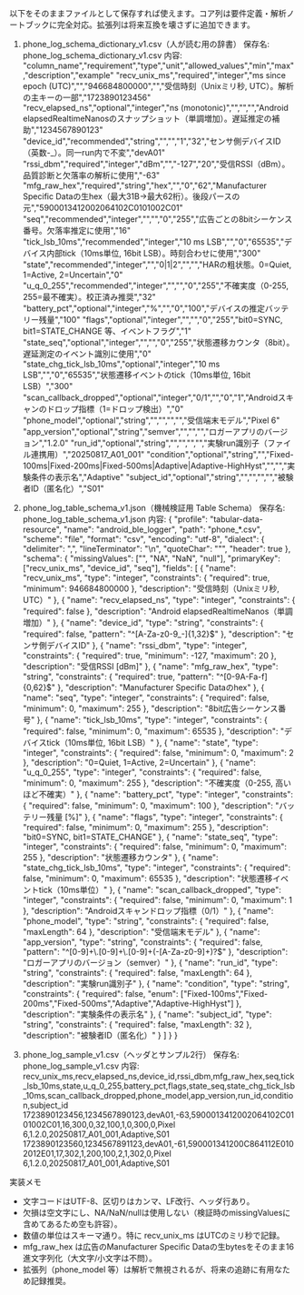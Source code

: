 以下をそのままファイルとして保存すれば使えます。コア列は要件定義・解析ノートブックに完全対応。拡張列は将来互換を壊さずに追加できます。

1) phone_log_schema_dictionary_v1.csv（人が読む用の辞書）
保存名: phone_log_schema_dictionary_v1.csv
内容:
"column_name","requirement","type","unit","allowed_values","min","max","description","example"
"recv_unix_ms","required","integer","ms since epoch (UTC)","","946684800000","","受信時刻（Unixミリ秒, UTC）。解析の主キーの一部","1723890123456"
"recv_elapsed_ns","optional","integer","ns (monotonic)","","","","Android elapsedRealtimeNanosのスナップショット（単調増加）。遅延推定の補助","1234567890123"
"device_id","recommended","string","","","1","32","センサ側デバイスID（英数-_）。同一run内で不変","devA01"
"rssi_dbm","required","integer","dBm","","-127","20","受信RSSI（dBm）。品質診断と欠落率の解析に使用","-63"
"mfg_raw_hex","required","string","hex","","0","62","Manufacturer Specific Dataの生hex（最大31B→最大62桁）。後段パースの元","5900013412002064102C0101002C01"
"seq","recommended","integer","","","0","255","広告ごとの8bitシーケンス番号。欠落率推定に使用","16"
"tick_lsb_10ms","recommended","integer","10 ms LSB","","0","65535","デバイス内部tick（10ms単位, 16bit LSB）。時刻合わせに使用","300"
"state","recommended","integer","","0|1|2","","","HARの粗状態。0=Quiet, 1=Active, 2=Uncertain","0"
"u_q_0_255","recommended","integer","","","0","255","不確実度（0-255, 255=最不確実）。校正済み推奨","32"
"battery_pct","optional","integer","%","","0","100","デバイスの推定バッテリー残量","100"
"flags","optional","integer","","","0","255","bit0=SYNC, bit1=STATE_CHANGE 等、イベントフラグ","1"
"state_seq","optional","integer","","","0","255","状態遷移カウンタ（8bit）。遅延測定のイベント識別に使用","0"
"state_chg_tick_lsb_10ms","optional","integer","10 ms LSB","","0","65535","状態遷移イベントのtick（10ms単位, 16bit LSB）","300"
"scan_callback_dropped","optional","integer","0/1","","0","1","Androidスキャンのドロップ指標（1=ドロップ検出）","0"
"phone_model","optional","string","","","","","受信端末モデル","Pixel 6"
"app_version","optional","string","semver","","","","ロガーアプリのバージョン","1.2.0"
"run_id","optional","string","","","","","実験run識別子（ファイル連携用）","20250817_A01_001"
"condition","optional","string","","Fixed-100ms|Fixed-200ms|Fixed-500ms|Adaptive|Adaptive-HighHyst","","","実験条件の表示名","Adaptive"
"subject_id","optional","string","","","","","被験者ID（匿名化）","S01"

2) phone_log_table_schema_v1.json（機械検証用 Table Schema）
保存名: phone_log_table_schema_v1.json
内容:
{
  "profile": "tabular-data-resource",
  "name": "android_ble_logger",
  "path": "phone_*.csv",
  "scheme": "file",
  "format": "csv",
  "encoding": "utf-8",
  "dialect": {
    "delimiter": ",",
    "lineTerminator": "\n",
    "quoteChar": "\"",
    "header": true
  },
  "schema": {
    "missingValues": ["", "NA", "NaN", "null"],
    "primaryKey": ["recv_unix_ms", "device_id", "seq"],
    "fields": [
      {
        "name": "recv_unix_ms",
        "type": "integer",
        "constraints": { "required": true, "minimum": 946684800000 },
        "description": "受信時刻（Unixミリ秒, UTC）"
      },
      {
        "name": "recv_elapsed_ns",
        "type": "integer",
        "constraints": { "required": false },
        "description": "Android elapsedRealtimeNanos（単調増加）"
      },
      {
        "name": "device_id",
        "type": "string",
        "constraints": { "required": false, "pattern": "^[A-Za-z0-9_-]{1,32}$" },
        "description": "センサ側デバイスID"
      },
      {
        "name": "rssi_dbm",
        "type": "integer",
        "constraints": { "required": true, "minimum": -127, "maximum": 20 },
        "description": "受信RSSI [dBm]"
      },
      {
        "name": "mfg_raw_hex",
        "type": "string",
        "constraints": { "required": true, "pattern": "^[0-9A-Fa-f]{0,62}$" },
        "description": "Manufacturer Specific Dataのhex"
      },
      {
        "name": "seq",
        "type": "integer",
        "constraints": { "required": false, "minimum": 0, "maximum": 255 },
        "description": "8bit広告シーケンス番号"
      },
      {
        "name": "tick_lsb_10ms",
        "type": "integer",
        "constraints": { "required": false, "minimum": 0, "maximum": 65535 },
        "description": "デバイスtick（10ms単位, 16bit LSB）"
      },
      {
        "name": "state",
        "type": "integer",
        "constraints": { "required": false, "minimum": 0, "maximum": 2 },
        "description": "0=Quiet, 1=Active, 2=Uncertain"
      },
      {
        "name": "u_q_0_255",
        "type": "integer",
        "constraints": { "required": false, "minimum": 0, "maximum": 255 },
        "description": "不確実度（0-255, 高いほど不確実）"
      },
      {
        "name": "battery_pct",
        "type": "integer",
        "constraints": { "required": false, "minimum": 0, "maximum": 100 },
        "description": "バッテリー残量 [%]"
      },
      {
        "name": "flags",
        "type": "integer",
        "constraints": { "required": false, "minimum": 0, "maximum": 255 },
        "description": "bit0=SYNC, bit1=STATE_CHANGE"
      },
      {
        "name": "state_seq",
        "type": "integer",
        "constraints": { "required": false, "minimum": 0, "maximum": 255 },
        "description": "状態遷移カウンタ"
      },
      {
        "name": "state_chg_tick_lsb_10ms",
        "type": "integer",
        "constraints": { "required": false, "minimum": 0, "maximum": 65535 },
        "description": "状態遷移イベントtick（10ms単位）"
      },
      {
        "name": "scan_callback_dropped",
        "type": "integer",
        "constraints": { "required": false, "minimum": 0, "maximum": 1 },
        "description": "Androidスキャンドロップ指標（0/1）"
      },
      {
        "name": "phone_model",
        "type": "string",
        "constraints": { "required": false, "maxLength": 64 },
        "description": "受信端末モデル"
      },
      {
        "name": "app_version",
        "type": "string",
        "constraints": { "required": false, "pattern": "^[0-9]+\\.[0-9]+\\.[0-9]+(-[A-Za-z0-9]+)?$" },
        "description": "ロガーアプリのバージョン（semver）"
      },
      {
        "name": "run_id",
        "type": "string",
        "constraints": { "required": false, "maxLength": 64 },
        "description": "実験run識別子"
      },
      {
        "name": "condition",
        "type": "string",
        "constraints": {
          "required": false,
          "enum": ["Fixed-100ms","Fixed-200ms","Fixed-500ms","Adaptive","Adaptive-HighHyst"]
        },
        "description": "実験条件の表示名"
      },
      {
        "name": "subject_id",
        "type": "string",
        "constraints": { "required": false, "maxLength": 32 },
        "description": "被験者ID（匿名化）"
      }
    ]
  }
}

3) phone_log_sample_v1.csv（ヘッダとサンプル2行）
保存名: phone_log_sample_v1.csv
内容:
recv_unix_ms,recv_elapsed_ns,device_id,rssi_dbm,mfg_raw_hex,seq,tick_lsb_10ms,state,u_q_0_255,battery_pct,flags,state_seq,state_chg_tick_lsb_10ms,scan_callback_dropped,phone_model,app_version,run_id,condition,subject_id
1723890123456,1234567890123,devA01,-63,5900013412002064102C0101002C01,16,300,0,32,100,1,0,300,0,Pixel 6,1.2.0,20250817_A01_001,Adaptive,S01
1723890123560,1234567891123,devA01,-61,590001341200C864112E0102012E01,17,302,1,200,100,2,1,302,0,Pixel 6,1.2.0,20250817_A01_001,Adaptive,S01

実装メモ
- 文字コードはUTF-8、区切りはカンマ、LF改行、ヘッダ行あり。
- 欠損は空文字にし、NA/NaN/nullは使用しない（検証時のmissingValuesに含めてあるため空も許容）。
- 数値の単位はスキーマ通り。特に recv_unix_ms はUTCのミリ秒で記録。
- mfg_raw_hex は広告のManufacturer Specific Dataの生bytesをそのまま16進文字列化（大文字/小文字は不問）。
- 拡張列（phone_model 等）は解析で無視されるが、将来の追跡に有用なため記録推奨。